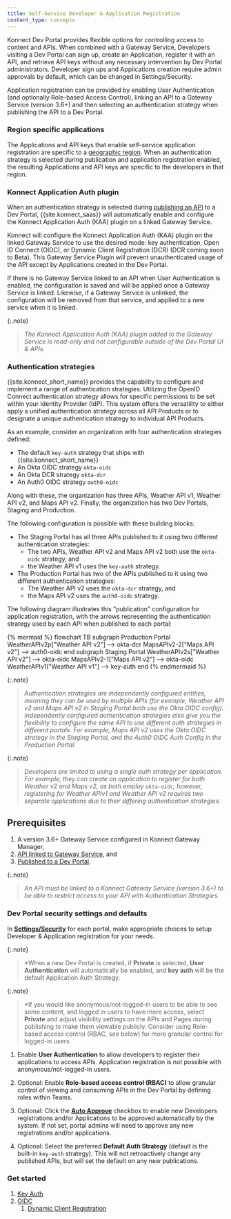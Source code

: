 ```yaml
---
title: Self-Service Developer & Application Registration
content_type: concepts
---
```


Konnect Dev Portal provides flexible options for controlling access to content and APIs. When combined with a Gateway Service, Developers visiting a Dev Portal can sign up, create an Application, register it with an API, and retrieve API keys without any necessary intervention by Dev Portal administrators. Developer sign ups and Applications creation require admin approvals by default, which can be changed in Settings/Security.

Application registration can be provided by enabling User Authentication (and optionally Role-based Access Control), linking an API to a Gateway Service (version 3.6+) and then selecting an authentication strategy when publishing the API to a Dev Portal.

### Region specific applications

The Applications and API keys that enable self-service application registration are specific to a [geographic region](/konnect/geo). When an authentication strategy is selected during publication and application registration enabled, the resulting Applications and API keys are specific to the developers in that region.

### Konnect Application Auth plugin

When an authentication strategy is selected during [publishing an API](/dev-portal/portals/publishing) to a Dev Portal, {{site.konnect_saas}} will automatically enable and configure the Konnect Application Auth (KAA) plugin on a linked Gateway Service.

Konnect will configure the Konnect Application Auth (KAA) plugin on the linked Gateway Service to use the desired mode: key authentication, Open ID Connect (OIDC), or Dynamic Client Registration (DCR) (DCR coming soon to Beta). This Gateway Service Plugin will prevent unauthenticated usage of the API except by Applications created in the Dev Portal.

If there is no Gateway Service linked to an API when User Authentication is enabled, the configuration is saved and will be applied once a Gateway Service is linked. Likewise, if a Gateway Service is unlinked, the configuration will be removed from that service, and applied to a new service when it is linked.

{:.note}
> *The Konnect Application Auth (KAA) plugin added to the Gateway Service is read-only and not configurable outside of the Dev Portal UI & APIs.*

### Authentication strategies

{{site.konnect_short_name}} provides the capability to configure and implement a range of authentication strategies. Utilizing the OpenID Connect authentication strategy allows for specific permissions to be set within your Identity Provider (IdP). This system offers the versatility to either apply a unified authentication strategy across all API Products or to designate a unique authentication strategy to individual API Products.

As an example, consider an organization with four authentication strategies defined:

* The default `key-auth` strategy that ships with {{site.konnect_short_name}}
* An Okta OIDC strategy `okta-oidc`
* An Okta DCR strategy `okta-dcr`
* An Auth0 OIDC strategy `auth0-oidc`

Along with these, the organization has three APIs, Weather API v1, Weather API v2, and Maps API v2. Finally, the organization has two Dev Portals, Staging and Production.

The following configuration is possible with these building blocks:

* The Staging Portal has all three APIs published to it using two different authentication strategies:
  * The two APIs, Weather API v2 and Maps API v2 both use the `okta-oidc` strategy, and
  * the Weather API v1 uses the `key-auth` strategy.
* The Production Portal has two of the APIs published to it using two different authentication strategies:
  * The Weather API v2 uses the `okta-dcr` strategy, and
  * the Maps API v2 uses the `auth0-oidc` strategy.

The following diagram illustrates this "publication" configuration for application registration, with the arrows representing the authentication strategy used by each API when published to each portal:

<!--vale off-->
{% mermaid %}
flowchart TB
    subgraph Production Portal
    WeatherAPIv2p["Weather API v2"] --> okta-dcr
    MapsAPIv2-2["Maps API v2"] --> auth0-oidc
    end
    subgraph Staging Portal
    WeatherAPIv2s["Weather API v2"] --> okta-oidc
    MapsAPIv2-1["Maps API v2"] --> okta-oidc
    WeatherAPIv1["Weather API v1"] --> key-auth
    end
{% endmermaid %}
<!--vale on-->

{:.note}
> *Authentication strategies are independently configured entities, meaning they can be used by multiple APIs (for example, Weather API v2 and Maps API v2 in Staging Portal both use the Okta OIDC config). Independently configured authentication strategies also give you the flexibility to configure the same API to use different auth strategies in different portals. For example, Maps API v2 uses the Okta OIDC strategy in the Staging Portal, and the Auth0 OIDC Auth Config in the Production Portal.*

{:.note}
> *Developers are limited to using a single auth strategy per application. For example, they can create an application to register for both Weather v2 and Maps v2, as both employ `okta-oidc`, however, registering for Weather APIv1 and Weather API v2 requires two separate applications due to their differing authentication strategies.*

## Prerequisites

<!-- link to gw manager in the first bullet? -->

1. A version 3.6+ Gateway Service configured in Konnect Gateway Manager,
2. [API linked to Gateway Service](/dev-portal/apis/gateway-service-link), and
3. [Published to a Dev Portal](/dev-portal/portals/publishing).

{:.note}
> *An API must be linked to a Konnect Gateway Service (version 3.6+) to be able to restrict access to your API with Authentication Strategies.*

### Dev Portal security settings and defaults

In [**Settings/Security**](/dev-portal/portals/settings/security) for each portal, make appropriate choices to setup Developer & Application registration for your needs.

{:.note}
> *When a new Dev Portal is created, if **Private** is selected, **User Authentication** will automatically be enabled, and **key auth** will be the default Application Auth Strategy.

{:.note}
> *If you would like anonymous/not-logged-in users to be able to see some content, and logged in users to have more access, select **Private** and adjust visibility settings on the APIs and Pages during publishing to make them viewable publicly. Consider using Role-based access control (RBAC, see below) for more granular control for logged-in users.

1. Enable **User Authentication** to allow developers to register their applications to access APIs. Application registration is not possible with anonymous/not-logged-in users.

2. Optional: Enable **Role-based access control (RBAC)** to allow granular control of viewing and consuming APIs in the Dev Portal by defining roles within Teams.

3. Optional: Click the [**Auto Approve**](/dev-portal/portals/settings/security/) checkbox to enable new Developers registrations and/or Applications to be approved automatically by the system. If not set, portal admins will need to approve any new registrations and/or applications.

4. Optional: Select the preferred **Default Auth Strategy** (default is the built-in `key-auth` strategy). This will not retroactively change any published APIs, but will set the default on any new publications.

### Get started

1. [Key Auth](/dev-portal/app-reg/auth-strategies/key-auth)
2. [OIDC](/dev-portal/app-reg/auth-strategies/oidc)
   1. [Dynamic Client Registration](/dev-portal/app-reg/auth-strategies/oidc/dynamic-client-registration)
